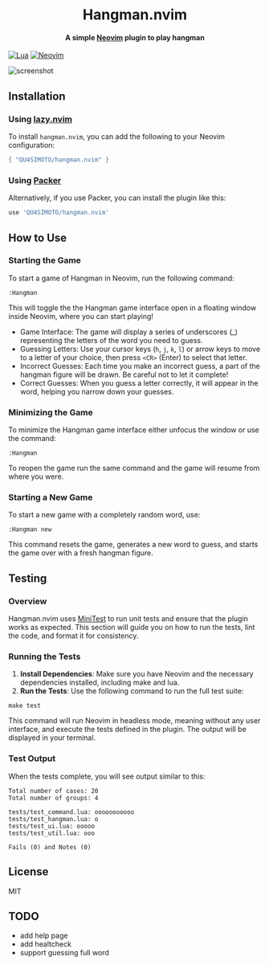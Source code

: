 <h1 align="center">
  Hangman.nvim
  <br>
</h1>

<h4 align="center">A simple <a href="https://neovim.io/" target="_blank">Neovim</a> plugin to play hangman</h4>

[![Lua](https://img.shields.io/badge/Lua-blue.svg?style=for-the-badge&logo=lua)](http://www.lua.org)
[![Neovim](https://img.shields.io/badge/Neovim%200.8+-green.svg?style=for-the-badge&logo=neovim)](https://neovim.io)

![screenshot](https://github.com/QU4SIMOTO/hangman.nvim/blob/main/assets/hangman.gif)

## Installation

### Using [lazy.nvim](https://github.com/folke/lazy.nvim)

To install `hangman.nvim`, you can add the following to your Neovim configuration:

```lua
{ "QU4SIMOTO/hangman.nvim" }
```

### Using [Packer](https://github.com/wbthomason/packer.nvim)

Alternatively, if you use Packer, you can install the plugin like this:

```lua
use 'QU4SIMOTO/hangman.nvim'
```

## How to Use

### Starting the Game

To start a game of Hangman in Neovim, run the following command:

```vim
:Hangman
```

This will toggle the the Hangman game interface open in a floating window inside Neovim, where you can start playing!

- Game Interface: The game will display a series of underscores (_) representing the letters of the word you need to guess.
- Guessing Letters: Use your cursor keys (`h`, `j`, `k`, `l`) or arrow keys to move to a letter of your choice, then press `<CR>` (Enter) to select that letter.
- Incorrect Guesses: Each time you make an incorrect guess, a part of the hangman figure will be drawn. Be careful not to let it complete!
- Correct Guesses: When you guess a letter correctly, it will appear in the word, helping you narrow down your guesses.

### Minimizing the Game

To minimize the Hangman game interface either unfocus the window or use the command:

```vim
:Hangman
```

To reopen the game run the same command and the game will resume from where you were.

### Starting a New Game

To start a new game with a completely random word, use:

```vim
:Hangman new
```

This command resets the game, generates a new word to guess, and starts the game over with a fresh hangman figure.

## Testing

### Overview
Hangman.nvim uses [MiniTest](https://github.com/echasnovski/mini.test) to run unit tests and ensure that the plugin works as expected. This section will guide you on how to run the tests, lint the code, and format it for consistency.

### Running the Tests

1. **Install Dependencies**: Make sure you have Neovim and the necessary dependencies installed, including make and lua.
2. **Run the Tests**: Use the following command to run the full test suite:

```shell
make test
```

This command will run Neovim in headless mode, meaning without any user interface, and execute the tests defined in the plugin. The output will be displayed in your terminal.

### Test Output

When the tests complete, you will see output similar to this:
```
Total number of cases: 20
Total number of groups: 4

tests/test_command.lua: ooooooooooo
tests/test_hangman.lua: o
tests/test_ui.lua: ooooo
tests/test_util.lua: ooo

Fails (0) and Notes (0)
```

## License

MIT

## TODO
- add help page
- add healtcheck
- support guessing full word
